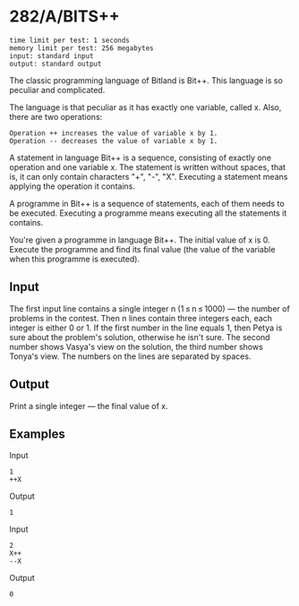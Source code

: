 # 282/A/BITS++

```
time limit per test: 1 seconds
memory limit per test: 256 megabytes
input: standard input
output: standard output
```

The classic programming language of Bitland is Bit++. This language is so peculiar and complicated.

The language is that peculiar as it has exactly one variable, called x. Also, there are two operations:

    Operation ++ increases the value of variable x by 1.
    Operation -- decreases the value of variable x by 1.

A statement in language Bit++ is a sequence, consisting of exactly one operation and one variable x. The statement is written without spaces, that is, it can only contain characters "+", "-", "X". Executing a statement means applying the operation it contains.

A programme in Bit++ is a sequence of statements, each of them needs to be executed. Executing a programme means executing all the statements it contains.

You're given a programme in language Bit++. The initial value of x is 0. Execute the programme and find its final value (the value of the variable when this programme is executed).

## Input

The first input line contains a single integer n (1 ≤ n ≤ 1000) — the number of problems in the contest. Then n lines contain three integers each, each integer is either 0 or 1. If the first number in the line equals 1, then Petya is sure about the problem's solution, otherwise he isn't sure. The second number shows Vasya's view on the solution, the third number shows Tonya's view. The numbers on the lines are separated by spaces.

## Output

Print a single integer — the final value of x.

## Examples

Input

```
1
++X
```

Output

```
1
```

Input

```
2
X++
--X
```

Output

```
0
```